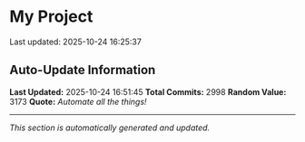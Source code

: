 # My Project


Last updated: 2025-10-24 16:25:37





























































































































































































































































































































































































































































































































































































































































































































































































































































































































































































































































































































































































































































































































































































































































































































































































































































































































































































































































































































































































































































































































































































































































































































































































































































































































































































































































































































































































































































































































































































































































































































































































































































































































































































































































































































## Auto-Update Information

**Last Updated:** 2025-10-24 16:51:45
**Total Commits:** 2998
**Random Value:** 3173
**Quote:** _Automate all the things!_

---
_This section is automatically generated and updated._